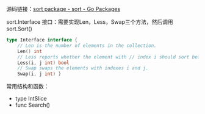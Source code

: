 源码链接：[sort package - sort - Go Packages](https://pkg.go.dev/sort)

sort.Interface 接口：需要实现Len，Less，Swap三个方法，然后调用 sort.Sort()
```go
type Interface interface { 
	// Len is the number of elements in the collection. 
	Len() int 
	// Less reports whether the element with // index i should sort before the element with index j. 
	Less(i, j int) bool 
	// Swap swaps the elements with indexes i and j.
	Swap(i, j int) }
```

常用结构和函数：
- type IntSlice
- func Search()